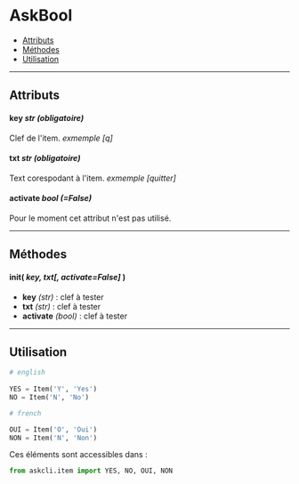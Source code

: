 # AskBool

 * [Attributs](#attributs)
 * [Méthodes](#methodes)
 * [Utilisation](#utilisation)

---

## Attributs 

#### key *str (obligatoire)*

Clef de l'item. *exmemple [q]*

#### txt *str (obligatoire)*

Text corespodant à l'item. *exmemple [quitter]*

#### activate *bool (=False)*

Pour le moment cet attribut n'est pas utilisé.

<a name="methodes"> </a>

---

## Méthodes 

#### init( *key, txt[, activate=False]* )

 * **key** *(str)* : clef à tester
 * **txt** *(str)* : clef à tester
 * **activate** *(bool)* : clef à tester


<a name="utilisation"> </a>

---

## Utilisation 

```python
# english
 
YES = Item('Y', 'Yes')
NO = Item('N', 'No')

# french

OUI = Item('O', 'Oui')
NON = Item('N', 'Non')
```

Ces éléments sont accessibles dans : 

```python
from askcli.item import YES, NO, OUI, NON
```